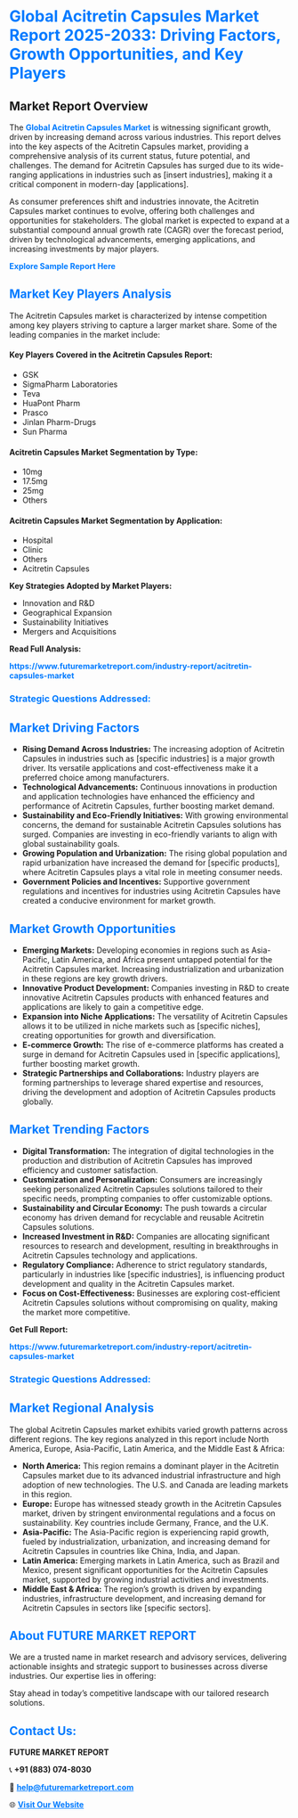 <h1 style="color: #007BFF;">Global Acitretin Capsules Market Report 2025-2033: Driving Factors, Growth Opportunities, and Key Players</h1>

<section id="overview">
<h2>Market Report Overview</h2>
<p>The <a href="https://www.futuremarketreport.com/industry-report/acitretin-capsules-market" style="color: #007BFF; text-decoration: none;"><strong>Global Acitretin Capsules Market</strong></a> is witnessing significant growth, driven by increasing demand across various industries. This report delves into the key aspects of the Acitretin Capsules market, providing a comprehensive analysis of its current status, future potential, and challenges. The demand for Acitretin Capsules has surged due to its wide-ranging applications in industries such as [insert industries], making it a critical component in modern-day [applications].</p>
<p>As consumer preferences shift and industries innovate, the Acitretin Capsules market continues to evolve, offering both challenges and opportunities for stakeholders. The global market is expected to expand at a substantial compound annual growth rate (CAGR) over the forecast period, driven by technological advancements, emerging applications, and increasing investments by major players.</p>
</section>

<section id="overview">
<p><a href="https://www.futuremarketreport.com/request-sample/reportId=119564" style="color: #007BFF; text-decoration: none;"><strong>Explore Sample Report Here</strong></a></p>
</section>

<section id="key-players">
<h2 style="color: #007BFF;">Market Key Players Analysis</h2>
<p>The Acitretin Capsules market is characterized by intense competition among key players striving to capture a larger market share. Some of the leading companies in the market include:</p>
<h4>Key Players Covered in the Acitretin Capsules Report:</h4>
<ul><li>GSK</li><li>SigmaPharm Laboratories</li><li>Teva</li><li>HuaPont Pharm</li><li>Prasco</li><li>Jinlan Pharm-Drugs</li><li>Sun Pharma</li></ul>
<h4>Acitretin Capsules Market Segmentation by Type:</h4>
<ul><li>10mg</li><li>17.5mg</li><li>25mg</li><li>Others</li></ul>

<h4>Acitretin Capsules Market Segmentation by Application:</h4>
<ul><li>Hospital</li><li>Clinic</li><li>Others</li><li>Acitretin Capsules</li></ul>
<p><strong>Key Strategies Adopted by Market Players:</strong></p>
<ul>
<li>Innovation and R&D</li>
<li>Geographical Expansion</li>
<li>Sustainability Initiatives</li>
<li>Mergers and Acquisitions</li>
</ul>
</section>

<section>
<p><strong>Read Full Analysis: </strong></p><a href="https://www.futuremarketreport.com/industry-report/acitretin-capsules-market" style="color: #007BFF; text-decoration: none;"><strong>https://www.futuremarketreport.com/industry-report/acitretin-capsules-market</strong></a>
<h3 style="color: #007BFF;">Strategic Questions Addressed:</h3>
</section>

<section id="driving-factors">
<h2 style="color: #007BFF;">Market Driving Factors</h2>
<ul>
<li><strong>Rising Demand Across Industries:</strong> The increasing adoption of Acitretin Capsules in industries such as [specific industries] is a major growth driver. Its versatile applications and cost-effectiveness make it a preferred choice among manufacturers.</li>
<li><strong>Technological Advancements:</strong> Continuous innovations in production and application technologies have enhanced the efficiency and performance of Acitretin Capsules, further boosting market demand.</li>
<li><strong>Sustainability and Eco-Friendly Initiatives:</strong> With growing environmental concerns, the demand for sustainable Acitretin Capsules solutions has surged. Companies are investing in eco-friendly variants to align with global sustainability goals.</li>
<li><strong>Growing Population and Urbanization:</strong> The rising global population and rapid urbanization have increased the demand for [specific products], where Acitretin Capsules plays a vital role in meeting consumer needs.</li>
<li><strong>Government Policies and Incentives:</strong> Supportive government regulations and incentives for industries using Acitretin Capsules have created a conducive environment for market growth.</li>
</ul>
</section>

<section id="growth-opportunities">
<h2 style="color: #007BFF;">Market Growth Opportunities</h2>
<ul>
<li><strong>Emerging Markets:</strong> Developing economies in regions such as Asia-Pacific, Latin America, and Africa present untapped potential for the Acitretin Capsules market. Increasing industrialization and urbanization in these regions are key growth drivers.</li>
<li><strong>Innovative Product Development:</strong> Companies investing in R&D to create innovative Acitretin Capsules products with enhanced features and applications are likely to gain a competitive edge.</li>
<li><strong>Expansion into Niche Applications:</strong> The versatility of Acitretin Capsules allows it to be utilized in niche markets such as [specific niches], creating opportunities for growth and diversification.</li>
<li><strong>E-commerce Growth:</strong> The rise of e-commerce platforms has created a surge in demand for Acitretin Capsules used in [specific applications], further boosting market growth.</li>
<li><strong>Strategic Partnerships and Collaborations:</strong> Industry players are forming partnerships to leverage shared expertise and resources, driving the development and adoption of Acitretin Capsules products globally.</li>
</ul>
</section>

<section id="trending-factors">
<h2 style="color: #007BFF;">Market Trending Factors</h2>
<ul>
<li><strong>Digital Transformation:</strong> The integration of digital technologies in the production and distribution of Acitretin Capsules has improved efficiency and customer satisfaction.</li>
<li><strong>Customization and Personalization:</strong> Consumers are increasingly seeking personalized Acitretin Capsules solutions tailored to their specific needs, prompting companies to offer customizable options.</li>
<li><strong>Sustainability and Circular Economy:</strong> The push towards a circular economy has driven demand for recyclable and reusable Acitretin Capsules solutions.</li>
<li><strong>Increased Investment in R&D:</strong> Companies are allocating significant resources to research and development, resulting in breakthroughs in Acitretin Capsules technology and applications.</li>
<li><strong>Regulatory Compliance:</strong> Adherence to strict regulatory standards, particularly in industries like [specific industries], is influencing product development and quality in the Acitretin Capsules market.</li>
<li><strong>Focus on Cost-Effectiveness:</strong> Businesses are exploring cost-efficient Acitretin Capsules solutions without compromising on quality, making the market more competitive.</li>
</ul>
</section>

<section>
<p><strong>Get Full Report: </strong></p><a href="https://www.futuremarketreport.com/industry-report/acitretin-capsules-market" style="color: #007BFF; text-decoration: none;"><strong>https://www.futuremarketreport.com/industry-report/acitretin-capsules-market</strong></a>
<h3 style="color: #007BFF;">Strategic Questions Addressed:</h3>
</section>


<section id="regional-analysis">
<h2 style="color: #007BFF;">Market Regional Analysis</h2>
<p>The global Acitretin Capsules market exhibits varied growth patterns across different regions. The key regions analyzed in this report include North America, Europe, Asia-Pacific, Latin America, and the Middle East & Africa:</p>
<ul>
<li><strong>North America:</strong> This region remains a dominant player in the Acitretin Capsules market due to its advanced industrial infrastructure and high adoption of new technologies. The U.S. and Canada are leading markets in this region.</li>
<li><strong>Europe:</strong> Europe has witnessed steady growth in the Acitretin Capsules market, driven by stringent environmental regulations and a focus on sustainability. Key countries include Germany, France, and the U.K.</li>
<li><strong>Asia-Pacific:</strong> The Asia-Pacific region is experiencing rapid growth, fueled by industrialization, urbanization, and increasing demand for Acitretin Capsules in countries like China, India, and Japan.</li>
<li><strong>Latin America:</strong> Emerging markets in Latin America, such as Brazil and Mexico, present significant opportunities for the Acitretin Capsules market, supported by growing industrial activities and investments.</li>
<li><strong>Middle East & Africa:</strong> The region’s growth is driven by expanding industries, infrastructure development, and increasing demand for Acitretin Capsules in sectors like [specific sectors].</li>
</ul>
</section>

<footer>
<h2 style="color: #007BFF;">About FUTURE MARKET REPORT</h2>
<p>We are a trusted name in market research and advisory services, delivering actionable insights and strategic support to businesses across diverse industries. Our expertise lies in offering:</p>

<p>Stay ahead in today’s competitive landscape with our tailored research solutions.</p>

<h2 style="color: #007BFF;">Contact Us:</h2>
<p><strong>FUTURE MARKET REPORT</strong></p>
<p>📞 <strong>+91 (883) 074-8030</strong></p>
<p>📧 <strong><a href="mailto:help@futuremarketreport.com" style="color: #007BFF;">help@futuremarketreport.com</a></strong></p>
<p>🌐 <strong><a href="https://www.futuremarketreport.com/" style="color: #007BFF;">Visit Our Website</a></strong></p>
</footer>